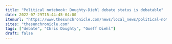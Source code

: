 ```yaml
---
title: "Political notebook: Doughty-Diehl debate status is debatable"
date: 2022-07-29T15:44:45-04:00
itemurl: "https://www.thesunchronicle.com/news/local_news/political-notebook-doughty-diehl-debate-status-is-debatable/article_f1416e0f-95de-5b2b-b51c-2a037fb998c2.html"
sites: "thesunchronicle.com"
tags: ["debate", "Chris Doughty", "Goeff Diehl"]
draft: false
---
```


